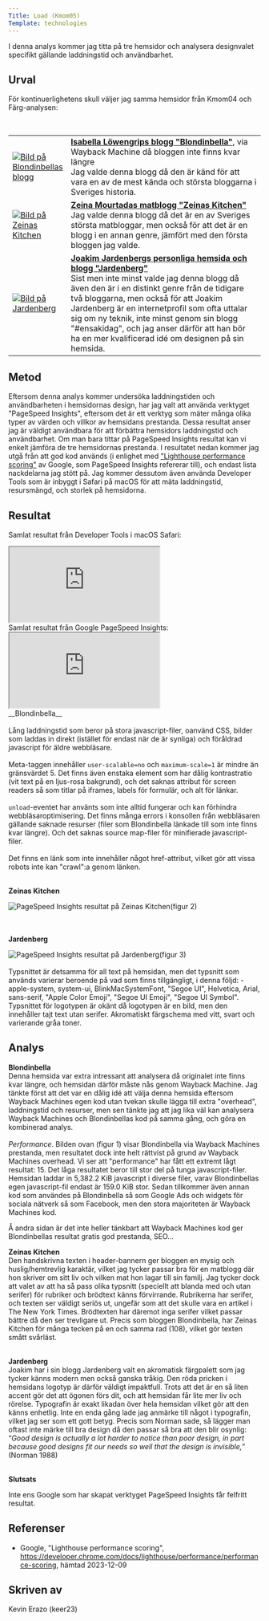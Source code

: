 ```yaml
---
Title: Load (Kmom05)
Template: technologies
---
```


<p>I denna analys kommer jag titta på tre hemsidor och analysera designvalet specifikt gällande laddningstid och användbarhet. </p>

Urval
-----------------------

<p>För kontinuerlighetens skull väljer jag samma hemsidor från Kmom04 och Färg-analysen:</p>
<br />
<table>
<tr>
    <td style="width: 100px;">
        <a href="../image/blogg-blondinbella.png"><img src="../image/blogg-blondinbella.png?height=200" alt="Bild på Blondinbellas blogg" /></a>
    </td>
    <td>
<b><a href="https://web.archive.org/web/20160528173355/https://www.blondinbella.se/">Isabella Löwengrips blogg "Blondinbella"</a></b>, via Wayback Machine då bloggen inte finns kvar längre<br />
Jag valde denna blogg då den är känd för att vara en av de mest kända och största bloggarna i Sveriges historia.
    </td>
</tr>
<tr>
    <td>
        <a href="../image/blogg-zeinas.png"><img src="../image/blogg-zeinas.png?height=200" alt="Bild på Zeinas Kitchen" /></a>
    </td>
    <td>
<b><a href="https://zeinaskitchen.se/">Zeina Mourtadas matblogg "Zeinas Kitchen"</b></a><br />
Jag valde denna blogg då det är en av Sveriges största matbloggar, men också för att det är en blogg i en annan genre, jämfört med den första bloggen jag valde.
    </td>
</tr>
<tr>
    <td>
        <a href="../image/blogg-jardenberg.png"><img src="../image/blogg-jardenberg.png?height=200" alt="Bild på Jardenberg" /></a>
    </td>
    <td>
<b><a href="https://jardenberg.se/">Joakim Jardenbergs personliga hemsida och blogg "Jardenberg"</b></a><br />
Sist men inte minst valde jag denna blogg då även den är i en distinkt genre från de tidigare två bloggarna, men också för att Joakim Jardenberg är en internetprofil som ofta uttalar sig om ny teknik, inte minst genom sin blogg "#ensakidag", och jag anser därför att han bör ha en mer kvalificerad idé om designen på sin hemsida. 
    </td>
</tr>
</table>

Metod
-----------------------

Eftersom denna analys kommer undersöka laddningstiden och användbarheten i hemsidornas design, har jag valt att använda verktyget "PageSpeed Insights", eftersom det är ett verktyg som mäter många olika typer av värden och villkor av hemsidans prestanda. Dessa resultat anser jag är väldigt användbara för att förbättra hemsidors laddningstid och användbarhet. Om man bara tittar på PageSpeed Insights resultat kan vi enkelt jämföra de tre hemsidornas prestanda. I resultatet nedan kommer jag utgå från att god kod används (i enlighet med <a href="https://developer.chrome.com/docs/lighthouse/performance/performance-scoring">"Lighthouse performance scoring"</a> av Google, som PageSpeed Insights refererar till), och endast lista nackdelarna jag stött på. Jag kommer dessutom även använda Developer Tools som är inbyggt i Safari på macOS för att mäta laddningstid, resursmängd, och storlek på hemsidorna. 

Resultat
-----------------------

Samlat resultat från Developer Tools i macOS Safari:
<iframe src="https://docs.google.com/spreadsheets/d/e/2PACX-1vQ_Ry2BYTom2MaaewvIjznvFOVFgPLLUHt5XL7hVtrex7WJjyjsAhan-4Qup37t0MMbx6H7l6gwM-Ep/pubhtml?gid=0&amp;single=true&amp;widget=true&amp;headers=false" class="iframe-google-sheets"></iframe>
<br />
Samlat resultat från Google PageSpeed Insights:
<iframe src="https://docs.google.com/spreadsheets/d/e/2PACX-1vQ_Ry2BYTom2MaaewvIjznvFOVFgPLLUHt5XL7hVtrex7WJjyjsAhan-4Qup37t0MMbx6H7l6gwM-Ep/pubhtml?gid=309158755&amp;single=true&amp;widget=true&amp;headers=false" class="iframe-google-sheets"></iframe>
<br />
__Blondinbella__<br />

<br />
Lång laddningstid som beror på stora javascript-filer, oanvänd CSS, bilder som laddas in direkt (istället för endast när de är synliga) och föråldrad javascript för äldre webbläsare.<br />
<br />
Meta-taggen innehåller <code>user-scalable=no</code> och <code>maximum-scale=1</code> är mindre än gränsvärdet 5. Det finns även enstaka element som har dålig kontrastratio (vit text på en ljus-rosa bakgrund), och det saknas attribut för screen readers så som titlar på iframes, labels för formulär, och alt för länkar.<br />
<br />
<code>unload</code>-eventet har använts som inte alltid fungerar och kan förhindra webbläsaroptimisering. Det finns många errors i konsollen från webbläsaren gällande saknade resurser (filer som Blondinbella länkade till som inte finns kvar längre). Och det saknas source map-filer för minifierade javascript-filer.<br />
<br />
Det finns en länk som inte innehåller något href-attribut, vilket gör att vissa robots inte kan "crawl":a genom länken.
<br />
<br />

__Zeinas Kitchen__<br />

<img src="../image/blogg-zeinas-psi.png" alt="PageSpeed Insights resultat på Zeinas Kitchen" />(figur 2)<br />
<br />
<br />

__Jardenberg__<br />

<img src="../image/blogg-jardenberg-psi.png" alt="PageSpeed Insights resultat på Jardenberg" />(figur 3)<br />
<br />
Typsnittet är detsamma för all text på hemsidan, men det typsnitt som används varierar beroende på vad som finns tillgängligt, i denna följd: -apple-system, system-ui, BlinkMacSystemFont, "Segoe UI", Helvetica, Arial, sans-serif, "Apple Color Emoji", "Segoe UI Emoji", "Segoe UI Symbol".
Typsnittet för logotypen är okänt då logotypen är en bild, men den innehåller tajt text utan serifer. 
Akromatiskt färgschema med vitt, svart och varierande gråa toner.<br /> 

Analys
-----------------------

__Blondinbella__<br />
Denna hemsida var extra intressant att analysera då originalet inte finns kvar längre, och hemsidan därför måste  nås genom Wayback Machine. Jag tänkte först att det var en dålig idé att välja denna hemsida eftersom Wayback Machines egen kod utan tvekan skulle lägga till extra "overhead", laddningstid och resurser, men sen tänkte jag att jag lika väl kan analysera Wayback Machines och Blondinbellas kod på samma gång, och göra en kombinerad analys.<br />
<br />
<i>Performance</i>. Bilden ovan (figur 1) visar Blondinbella via Wayback Machines prestanda, men resultatet dock inte helt rättvist på grund av Wayback Machines overhead. Vi ser att "performance" har fått ett extremt lågt resultat: 15. Det låga resultatet beror till stor del på tunga javascript-filer. Hemsidan laddar in 5,382.2 KiB javascript i diverse filer, varav Blondinbellas egen javascript-fil endast är 159.0 KiB stor. Sedan tillkommer även annan kod som användes på Blondinbella så som Google Ads och widgets för sociala nätverk så som Facebook, men den stora majoriteten är Wayback Machines kod. 

Å andra sidan är det inte heller tänkbart att Wayback Machines kod ger Blondinbellas resultat gratis god prestanda, SEO...
<br />

__Zeinas Kitchen__<br />
Den handskrivna texten i header-bannern ger bloggen en mysig och huslig/hemtrevlig karaktär, vilket jag tycker passar bra för en matblogg där hon skriver om sitt liv och vilken mat hon lagar till sin familj. Jag tycker dock att valet av att ha så pass olika typsnitt (speciellt att blanda med och utan serifer) för rubriker och brödtext känns förvirrande. Rubrikerna har serifer, och texten ser väldigt seriös ut, ungefär som att det skulle vara en artikel i The New York Times. Brödtexten har däremot inga serifer vilket passar bättre då den ser trevligare ut. 
Precis som bloggen Blondinbella, har Zeinas Kitchen för många tecken på en och samma rad (108), vilket gör texten smått svårläst.<br />
<br />

__Jardenberg__<br />
Joakim har i sin blogg Jardenberg valt en akromatisk färgpalett som jag tycker känns modern men också ganska tråkig. Den röda pricken i hemsidans logotyp är därför väldigt impaktfull. Trots att det är en så liten accent gör det att ögonen förs dit, och att hemsidan får lite mer liv och rörelse. Typografin är exakt likadan över hela hemsidan vilket gör att den känns enhetlig. Inte en enda gång lade jag anmärke till något i typografin, vilket jag ser som ett gott betyg. Precis som Norman sade, så lägger man oftast inte märke till bra design då den passar så bra att den blir osynlig: “<i>Good design is actually a lot harder to notice than poor design, in part because good designs fit our needs so well that the design is invisible,</i>” (Norman 1988)<br />
<br />

__Slutsats__<br />

Inte ens Google som har skapat verktyget PageSpeed Insights får felfritt resultat. 

Referenser
-----------------------

- Google, "Lighthouse performance scoring", https://developer.chrome.com/docs/lighthouse/performance/performance-scoring, hämtad 2023-12-09

Skriven av
-----------------------

Kevin Erazo (keer23)